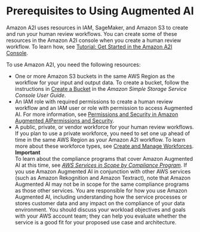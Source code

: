 # Prerequisites to Using Augmented AI<a name="a2i-getting-started-prerequisites"></a>

Amazon A2I uses resources in IAM, SageMaker, and Amazon S3 to create and run your human review workflows\. You can create some of these resources in the Amazon A2I console when you create a human review workflow\. To learn how, see [Tutorial: Get Started in the Amazon A2I Console](a2i-get-started-console.md)\.

To use Amazon A2I, you need the following resources:
+ One or more Amazon S3 buckets in the same AWS Region as the workflow for your input and output data\. To create a bucket, follow the instructions in [ Create a Bucket](https://docs.aws.amazon.com/AmazonS3/latest/user-guide/create-bucket.html) in the *Amazon Simple Storage Service Console User Guide*\. 
+ An IAM role with required permissions to create a human review workflow and an IAM user or role with permission to access Augmented AI\. For more information, see [Permissions and Security in Amazon Augmented AIPermissions and Security](a2i-permissions-security.md)\.
+ A public, private, or vendor workforce for your human review workflows\. If you plan to use a private workforce, you need to set one up ahead of time in the same AWS Region as your Amazon A2I workflow\. To learn more about these workforce types, see [Create and Manage Workforces](sms-workforce-management.md)\.
**Important**  
To learn about the compliance programs that cover Amazon Augmented AI at this time, see [ *AWS Services in Scope by Compliance Program*](https://docs.aws.amazon.com/https://aws.amazon.com/compliance/services-in-scope/)\. If you use Amazon Augmented AI in conjunction with other AWS services \(such as Amazon Rekognition and Amazon Textract\), note that Amazon Augmented AI may not be in scope for the same compliance programs as those other services\. You are responsible for how you use Amazon Augmented AI, including understanding how the service processes or stores customer data and any impact on the compliance of your data environment\. You should discuss your workload objectives and goals with your AWS account team; they can help you evaluate whether the service is a good fit for your proposed use case and architecture\.